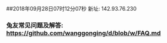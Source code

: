 ##2018年09月28日07时12分07秒 新址: 142.93.76.230
### 兔友常见问题及解答: https://github.com/wanggonging/d/blob/w/FAQ.md
